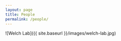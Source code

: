 ```yaml
---
layout: page
title: People
permalink: /people/
---
```


![Welch Lab]({{ site.baseurl }}/images/welch-lab.jpg)

